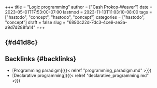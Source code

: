 +++
title = "Logic programming"
author = ["Cash Prokop-Weaver"]
date = 2023-05-01T17:53:00-07:00
lastmod = 2023-11-10T11:03:10-08:00
tags = ["hastodo", "concept", "hastodo", "concept"]
categories = ["hastodo", "concept"]
draft = false
slug = "6890c22d-7dc3-4ce9-ae3a-a9d7d288fa14"
+++

##  {#d41d8c}


## Backlinks {#backlinks}

-   [Programming paradigm]({{< relref "programming_paradigm.md" >}})
-   [Declarative programming]({{< relref "declarative_programming.md" >}})
